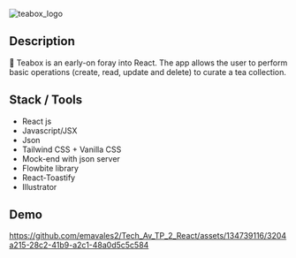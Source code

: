 ![teabox_logo](https://github.com/emavales2/Tech_Av_TP_2_React/assets/134739116/6a6736f6-2092-4f57-ad22-0dc07a0e5ddb) 

## Description
:tea: Teabox is an early-on foray into React. The app allows the user to perform basic operations (create, read, update and delete) to curate a tea collection.


## Stack / Tools
* React js
* Javascript/JSX
* Json
* Tailwind CSS + Vanilla CSS
* Mock-end with json server
* Flowbite library
* React-Toastify
* Illustrator

## Demo 

https://github.com/emavales2/Tech_Av_TP_2_React/assets/134739116/3204a215-28c2-41b9-a2c1-48a0d5c5c584


